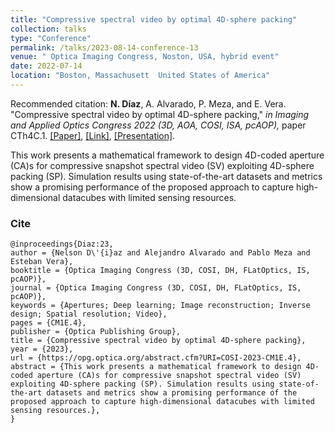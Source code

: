 ```yaml
---
title: "Compressive spectral video by optimal 4D-sphere packing"
collection: talks
type: "Conference"
permalink: /talks/2023-08-14-conference-13
venue: " Optica Imaging Congress, Noston, USA, hybrid event"
date: 2022-07-14
location: "Boston, Massachusett  United States of America"
---
```

Recommended citation: **N. Díaz**, A. Alvarado, P. Meza, and E. Vera. "Compressive spectral video by optimal 4D-sphere packing," <i>in Imaging and Applied Optics Congress 2022 (3D, AOA, COSI, ISA, pcAOP),</i> paper CTh4C.1. [[Paper]](https://nelson10.github.io/files/Conference11.pdf), [[Link]](https://opg.optica.org/abstract.cfm?uri=COSI-2022-CTh4C.1), [[Presentation]](https://nelson10.github.io/files/Presentation_COSI_2022.pdf).

This work presents a mathematical framework to design 4D-coded aperture (CA)s for compressive snapshot spectral video (SV) exploiting 4D-sphere packing (SP). Simulation results using state-of-the-art datasets and metrics show a promising performance of the proposed approach to capture high-dimensional datacubes with limited sensing resources.
### Cite

```
@inproceedings{Diaz:23,
author = {Nelson D\'{i}az and Alejandro Alvarado and Pablo Meza and Esteban Vera},
booktitle = {Optica Imaging Congress (3D, COSI, DH, FLatOptics, IS, pcAOP)},
journal = {Optica Imaging Congress (3D, COSI, DH, FLatOptics, IS, pcAOP)},
keywords = {Apertures; Deep learning; Image reconstruction; Inverse design; Spatial resolution; Video},
pages = {CM1E.4},
publisher = {Optica Publishing Group},
title = {Compressive spectral video by optimal 4D-sphere packing},
year = {2023},
url = {https://opg.optica.org/abstract.cfm?URI=COSI-2023-CM1E.4},
abstract = {This work presents a mathematical framework to design 4D-coded aperture (CA)s for compressive snapshot spectral video (SV) exploiting 4D-sphere packing (SP). Simulation results using state-of-the-art datasets and metrics show a promising performance of the proposed approach to capture high-dimensional datacubes with limited sensing resources.},
}
```
